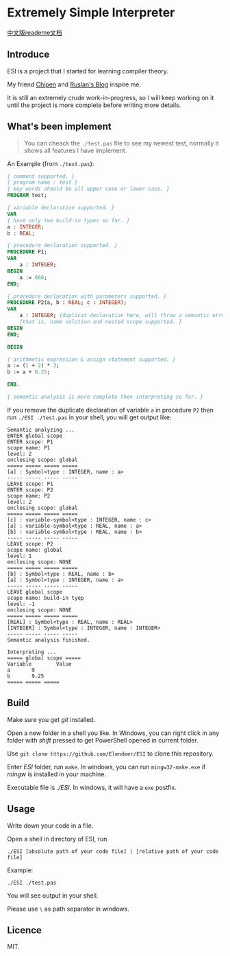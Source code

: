<!--
 * @Author       : Daniel_Elendeer
 * @Date         : 2020-10-25 15:22:22
 * @LastEditors  : Daniel_Elendeer
 * @LastEditTime : 2021-04-23 13:05:13
 * @Description  :
-->

# Extremely Simple Interpreter

[中文版reademe文档](./readme_cn.md)

## Introduce

ESI is a project that I started for learning compiler theory.

My friend [Chipen](https://github.com/zsiothsu) and
[Ruslan's Blog](https://ruslanspivak.com/lsbasi-part1/) inspire me.

It is still an extremely crude work-in-progress, so I will keep working on it
until the project is more complete before writing more details.

## What's been implement

> You can cheack the `./test.pas` file to see my newest test, normally it
> shows all features I have implement.

An Example (from `./test.pas`):

```pascal
{ comment supported. }
{ program name : test }
{ key words should be all upper case or lower case. }
PROGRAM test;

{ variable declaration supported. }
VAR
{ have only two build-in types so far. }
a : INTEGER;
b : REAL;

{ procedure declaration supported. }
PROCEDURE P1;
VAR
    a : INTEGER;
BEGIN
    a := 666;
END;

{ procedure declaration with parameters supported. }
PROCEDURE P2(a, b : REAL; c : INTEGER);
VAR
    a : INTEGER; {duplicat declaration here, will throw a semantic error.}
    {that is, name solution and nested scope supported. }
BEGIN
END;

BEGIN

{ arithmetic expression & assign statement supported. }
a := (1 + 2) * 3;
b := a + 0.25;

END.

{ semantic analysis is more complete then interpreting so far. }
```

If you remove the duplicate declaration of variable `a` in procedure `P2`
then run `./ESI ./test.pas` in your shell, you will get output like:

```shell
Semantic analyzing ...
ENTER global scope
ENTER scope: P1
scope name: P1
level: 2
enclosing scope: global
===== ===== ===== =====
[a] : Symbol<type : INTEGER, name : a>
----- ----- ----- -----
LEAVE scope: P1
ENTER scope: P2
scope name: P2
level: 2
enclosing scope: global
===== ===== ===== =====
[c] : variable-symbol<type : INTEGER, name : c>
[a] : variable-symbol<type : REAL, name : a>
[b] : variable-symbol<type : REAL, name : b>
----- ----- ----- -----
LEAVE scope: P2
scope name: global
level: 1
enclosing scope: NONE
===== ===== ===== =====
[b] : Symbol<type : REAL, name : b>
[a] : Symbol<type : INTEGER, name : a>
----- ----- ----- -----
LEAVE global scope
scope name: build-in tyep
level: -1
enclosing scope: NONE
===== ===== ===== =====
[REAL] : Symbol<type : REAL, name : REAL>
[INTEGER] : Symbol<type : INTEGER, name : INTEGER>
----- ----- ----- -----
Semantic analysis finished.

Interpreting ...
===== global scope =====
Variable        Value
a       9
b       9.25
===== ===== =====
```

## Build

Make sure you get *git* installed.

Open a new folder in a shell you like. In Windows, you can right click in
any folder with *shift* pressed to get PowerShell opened in current folder.

Use `git clone https://github.com/Elendeer/ESI` to clone this repository.

Enter *ESI* folder, run `make`. In windows, you can run `mingw32-make.exe` if
*mingw* is installed in your machine.

Executable file is *./ESI*. In windows, it will have a `exe` postfix.

## Usage

Write down your code in a file.

Open a shell in directory of ESI, run

```shell
./ESI [absolute path of your code file] | [relative path of your code file]
```

Example:

```shell
./ESI ./test.pas
```

You will see output in your shell.

Please use `\` as path separator in windows.


## Licence

MIT.
